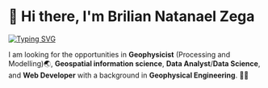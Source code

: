 # 👋 Hi there, I'm Brilian Natanael Zega

[![Typing SVG](https://readme-typing-svg.herokuapp.com/?lines=First+line+of+text;Second+line+of+text)](https://git.io/typing-svg)

I am looking for the opportunities in **Geophysicist** (Processing and Modelling)🌏, **Geospatial information science**, **Data Analyst**/**Data Science**, and **Web Developer** with a background in **Geophysical Engineering**. 👨‍🔬
